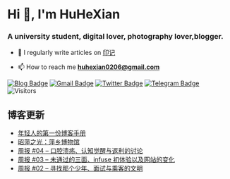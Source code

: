 <h1 align="left">Hi 👋, I'm HuHeXian</h1>
<h3 align="left">A university student, digital lover, photography lover,blogger.</h3>

- 📝 I regularly write articles on [印记](https://yinji.org)

- 📫 How to reach me **huhexian0206@gmail.com**

<div align="left">

[![Blog Badge](https://img.shields.io/badge/Blog-yinji.org-blue?style=flat&logo=wordpress&labelColor=555&logoColor=white)](https://yinji.org/)
[![Gmail Badge](https://img.shields.io/badge/Gmail-huhexian0206@gmail.com-blue?style=flat&labelColor=555&logo=gmail&link=mailto:huhexian0206@gmail.com&logoColor=fff)](mailto:huhexian0206@gmail.com)
[![Twitter Badge](https://img.shields.io/badge/Twitter-@huhexian-blue?style=flat&labelColor=555&logo=twitter&logoColor=fff)](https://twitter.com/huhexian)
[![Telegram Badge](https://img.shields.io/badge/t.me-@huhexian-blue?style=flat&labelColor=555&logo=telegram&logoColor=fff)](https://t.me/huhexian)
![Visitors](https://visitor-badge.laobi.icu/badge?page_id=huhexian.huhexian) 
</div> 

## 博客更新
<!-- BLOG-POST-LIST:START -->
- [年轻人的第一份博客手册](https://yinji.org/5150.html)
- [昭萍之光：萍乡博物馆](https://yinji.org/5149.html)
- [周报 #04 – 口腔溃疡、认知觉醒与返利的讨论](https://yinji.org/5124.html)
- [周报 #03 – 未通过的三面、infuse 初体验以及网站的变化](https://yinji.org/5121.html)
- [周报 #02 – 寻找那个少年、面试与乘客的文明](https://yinji.org/5117.html)
<!-- BLOG-POST-LIST:END -->
